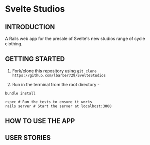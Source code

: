 # Svelte Studios

## INTRODUCTION

A Rails web app for the presale of Svelte's new studios range of cycle clothing.

## GETTING STARTED

1. Fork/clone this repository using `git clone https://github.com/lbarber729/SvelteStudios`

2. Run in the terminal from the root directory -

```
bundle install

rspec # Run the tests to ensure it works
rails server # Start the server at localhost:3000
```

<!-- ## ON HEROKU

Visit https://acebook-d-railed.herokuapp.com

Interact as per below: -->

## HOW TO USE THE APP


## USER STORIES
